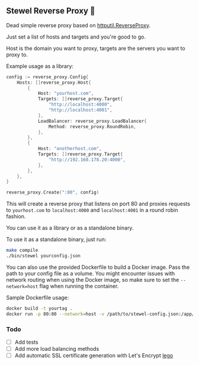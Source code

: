## Stewel Reverse Proxy 🥾

Dead simple reverse proxy based on [httputil.ReverseProxy](https://golang.org/pkg/net/http/httputil/#ReverseProxy).

Just set a list of hosts and targets and you're good to go.

Host is the domain you want to proxy, targets are the servers you want to proxy to.

Example usage as a library:

```go
config := reverse_proxy.Config{
    Hosts: []reverse_proxy.Host{
        {
            Host: "yourhost.com",
            Targets: []reverse_proxy.Target{
                "http://localhost:4000",
                "http://localhost:4001",
            },
            LoadBalancer: reverse_proxy.LoadBalancer{
                Method: reverse_proxy.RoundRobin,
            },
        },
        {
            Host: "anotherhost.com",
            Targets: []reverse_proxy.Target{
                "http://192.168.178.20:4000",
            },
        },
    },
}

reverse_proxy.Create(":80", config)
```

This will create a reverse proxy that listens on port 80 and proxies requests to `yourhost.com` to `localhost:4000` and `localhost:4001` in a round robin fashion.

You can use it as a library or as a standalone binary.

To use it as a standalone binary, just run:

```bash
make compile
./bin/stewel yourconfig.json
```

You can also use the provided Dockerfile to build a Docker image.
Pass the path to your config file as a volume.
You might encounter issues with network routing when using the Docker image, so make sure to set the `--network=host` flag when running the container.

Sample Dockerfile usage:

```bash
docker build -t yourtag .
docker run -p 80:80 --network=host -v /path/to/stewel-config.json:/app/stewel-config.json yourtag
```

### Todo

-   [ ] Add tests
-   [ ] Add more load balancing methods
-   [ ] Add automatic SSL certificate generation with Let's Encrypt [lego](https://github.com/go-acme/lego)
